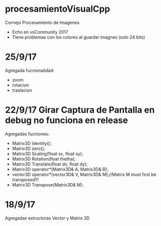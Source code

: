 # procesamientoVisualCpp
Cornejo Procesamiento de Imagenes<br/>
- Echo en vsCommunity 2017
- Tiene problemas con los colores al guardar imagnes (solo 24 bits)
# 25/9/17
Agregada fucnionalidad:
- zoom
- rotacion
- traslacion
# 22/9/17 Girar Captura de Pantalla en debug no funciona en release
Agregadas fucniones:
- Matrix3D Identity(); 
- Matrix3D zero(); 
- Matrix3D Scaling(float sx, float sy); 
- Matrix3D Rotation(float thetha); 
- Matrix3D Translate(float dx, float dy); 
- Matrix3D operator*(Matrix3D& A, Matrix3D& B); 
- vector3D operator*(vector3D& V, Matrix3D& M);//Matrix M must first be transposed!!! 
- Matrix3D Transpose(Matrix3D& M); 
# 18/9/17
Agregadas estructuras Vector y Matrix 3D
